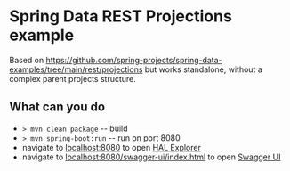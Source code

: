# Spring Data REST Projections example

Based on https://github.com/spring-projects/spring-data-examples/tree/main/rest/projections but works standalone, without a complex parent projects structure.

## What can you do

* `> mvn clean package` -- build 
* `> mvn spring-boot:run` -- run on port 8080
* navigate to [localhost:8080](http://localhost:8080) to open [HAL Explorer](https://docs.spring.io/spring-data/rest/reference/tools.html#tools.hal-explorer)
* navigate to [localhost:8080/swagger-ui/index.html](http://localhost:8080/swagger-ui/index.html) to open [Swagger UI](https://swagger.io/tools/swagger-ui/)
